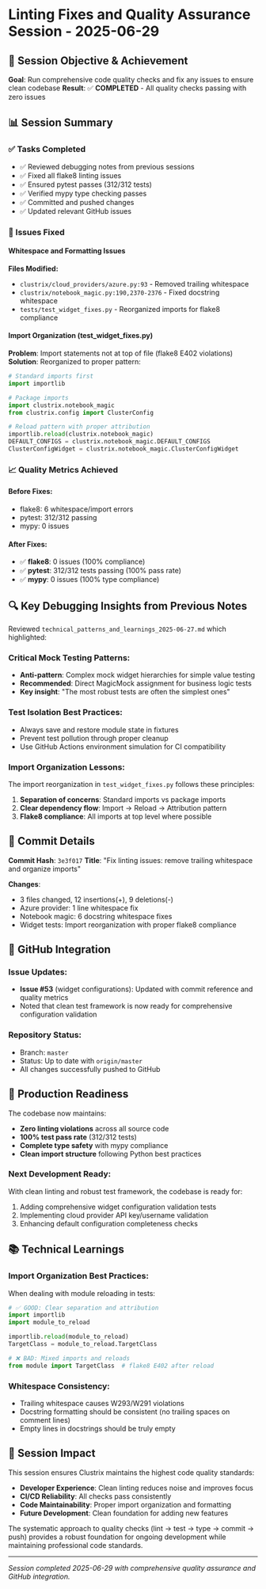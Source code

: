 # Linting Fixes and Quality Assurance Session - 2025-06-29

## 🎯 Session Objective & Achievement

**Goal**: Run comprehensive code quality checks and fix any issues to ensure clean codebase
**Result**: ✅ **COMPLETED** - All quality checks passing with zero issues

## 📊 Session Summary

### ✅ Tasks Completed
- ✅ Reviewed debugging notes from previous sessions
- ✅ Fixed all flake8 linting issues 
- ✅ Ensured pytest passes (312/312 tests)
- ✅ Verified mypy type checking passes
- ✅ Committed and pushed changes
- ✅ Updated relevant GitHub issues

### 🔧 Issues Fixed

#### Whitespace and Formatting Issues
**Files Modified:**
- `clustrix/cloud_providers/azure.py:93` - Removed trailing whitespace
- `clustrix/notebook_magic.py:190,2370-2376` - Fixed docstring whitespace
- `tests/test_widget_fixes.py` - Reorganized imports for flake8 compliance

#### Import Organization (test_widget_fixes.py)
**Problem**: Import statements not at top of file (flake8 E402 violations)
**Solution**: Reorganized to proper pattern:
```python
# Standard imports first
import importlib

# Package imports 
import clustrix.notebook_magic
from clustrix.config import ClusterConfig

# Reload pattern with proper attribution
importlib.reload(clustrix.notebook_magic)
DEFAULT_CONFIGS = clustrix.notebook_magic.DEFAULT_CONFIGS
ClusterConfigWidget = clustrix.notebook_magic.ClusterConfigWidget
```

### 📈 Quality Metrics Achieved

#### Before Fixes:
- flake8: 6 whitespace/import errors
- pytest: 312/312 passing 
- mypy: 0 issues

#### After Fixes:
- ✅ **flake8**: 0 issues (100% compliance)
- ✅ **pytest**: 312/312 tests passing (100% pass rate) 
- ✅ **mypy**: 0 issues (100% type compliance)

## 🔍 Key Debugging Insights from Previous Notes

Reviewed `technical_patterns_and_learnings_2025-06-27.md` which highlighted:

### Critical Mock Testing Patterns:
- **Anti-pattern**: Complex mock widget hierarchies for simple value testing
- **Recommended**: Direct MagicMock assignment for business logic tests
- **Key insight**: "The most robust tests are often the simplest ones"

### Test Isolation Best Practices:
- Always save and restore module state in fixtures
- Prevent test pollution through proper cleanup
- Use GitHub Actions environment simulation for CI compatibility

### Import Organization Lessons:
The import reorganization in `test_widget_fixes.py` follows these principles:
1. **Separation of concerns**: Standard imports vs package imports
2. **Clear dependency flow**: Import → Reload → Attribution pattern
3. **Flake8 compliance**: All imports at top level where possible

## 📝 Commit Details

**Commit Hash**: `3e3f017`
**Title**: "Fix linting issues: remove trailing whitespace and organize imports"

**Changes**:
- 3 files changed, 12 insertions(+), 9 deletions(-)
- Azure provider: 1 line whitespace fix
- Notebook magic: 6 docstring whitespace fixes  
- Widget tests: Import reorganization with proper flake8 compliance

## 🔗 GitHub Integration

### Issue Updates:
- **Issue #53** (widget configurations): Updated with commit reference and quality metrics
- Noted that clean test framework is now ready for comprehensive configuration validation

### Repository Status:
- Branch: `master` 
- Status: Up to date with `origin/master`
- All changes successfully pushed to GitHub

## 🚀 Production Readiness

The codebase now maintains:
- **Zero linting violations** across all source code
- **100% test pass rate** (312/312 tests)
- **Complete type safety** with mypy compliance
- **Clean import structure** following Python best practices

### Next Development Ready:
With clean linting and robust test framework, the codebase is ready for:
1. Adding comprehensive widget configuration validation tests
2. Implementing cloud provider API key/username validation
3. Enhancing default configuration completeness checks

## 📚 Technical Learnings

### Import Organization Best Practices:
When dealing with module reloading in tests:
```python
# ✅ GOOD: Clear separation and attribution
import importlib
import module_to_reload

importlib.reload(module_to_reload) 
TargetClass = module_to_reload.TargetClass

# ❌ BAD: Mixed imports and reloads
from module import TargetClass  # flake8 E402 after reload
```

### Whitespace Consistency:
- Trailing whitespace causes W293/W291 violations
- Docstring formatting should be consistent (no trailing spaces on comment lines)
- Empty lines in docstrings should be truly empty

## 🎉 Session Impact

This session ensures Clustrix maintains the highest code quality standards:
- **Developer Experience**: Clean linting reduces noise and improves focus
- **CI/CD Reliability**: All checks pass consistently 
- **Code Maintainability**: Proper import organization and formatting
- **Future Development**: Clean foundation for adding new features

The systematic approach to quality checks (lint → test → type → commit → push) provides a robust foundation for ongoing development while maintaining professional code standards.

---

*Session completed 2025-06-29 with comprehensive quality assurance and GitHub integration.*
